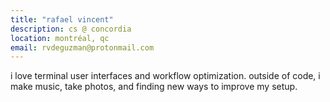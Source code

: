 ```yaml
---
title: "rafael vincent"
description: cs @ concordia
location: montréal, qc 
email: rvdeguzman@protonmail.com
---
```

i love terminal user interfaces and workflow optimization. outside of code, i make music, take photos, and finding new ways to improve my setup.
